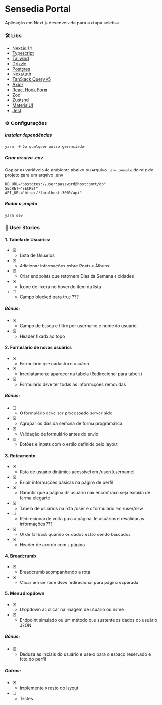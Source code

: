 # Sensedia Portal

Aplicação em Next.js desenvolvida para a etapa seletiva.

### 🛠️ Libs

-   [Next.js 14](https://nextjs.org/)
-   [Typescript](https://www.typescriptlang.org/)
-   [Tailwind](https://tailwindcss.com/)
-   [Drizzle](https://orm.drizzle.team/)
-   [Postgres](https://www.postgresql.org/)
-   [NextAuth](https://next-auth.js.org/)
-   [TanStack Query v5](https://tanstack.com/query/latest)
-   [Axios](https://axios-http.com/ptbr/)
-   [React Hook Form](https://react-hook-form.com/)
-   [Zod](https://zod.dev/)
-   [Zustand](https://zustand-demo.pmnd.rs/)
-   [MaterialUI](https://mui.com/)
-   [Jest](https://jestjs.io/pt-BR/)

### ⚙️ Configurações

##### Instalar dependências

```
yarn  # Ou qualquer outro gerenciador
```

##### Criar arquivo .env

Copiar as variáveis de ambiente abaixo ou arquivo `.env.sample` da raiz do projeto para um arquivo .env

```
DB_URL="postgres://user:password@host:port/db"
SECRET="SECRET"
API_URL="http://localhost:3000/api"
```

##### Rodar o projeto

```
yarn dev
```

### 📄 User Stories

#### 1. Tabela de Usuários:

-   [x] -   Lista de Usuários
-   [x] -   Adicionar informações sobre Posts e Álbuns
-   [x] -   Criar endpoints que retornem Dias da Semana e cidades
-   [x] -   Ícone de lixeira no hover do item da lista
-   [ ] -   Campo blocked para true ???

##### Bônus:

-   [x] -   Campo de busca e filtro por username e nome do usuário
-   [x] -   Header fixado ao topo

#### 2. Formulário de novos usuários

-   [x] -   Formulário que cadastra o usuário
-   [x] -   Imediatamente aparecer na tabela (Redirecionar para tabela)
-   [x] -   Formulário deve ter todas as informações removidas

##### Bônus:

-   [ ] -   O formulário deve ser processado server side
-   [x] -   Agrupar os dias da semana de forma programática
-   [x] -   Validação de formulário antes do envio
-   [x] -   Botões e inputs com o estilo definido pelo layout

#### 3. Roteamento

-   [x] -   Rota de usuário dinâmica acessível em /user/[username]
-   [x] -   Exibir informações básicas na página de perfil
-   [x] -   Garantir que a página de usuário não encontrado seja exibida de forma elegante
-   [x] -   Tabela de usuários na rota /user e o formulário em /user/new
-   [ ] -   Redirecionar de volta para a página de usuários e revalidar as informações ???
-   [x] -   UI de fallback quando os dados estão sendo buscados
-   [x] -   Header de acordo com a página

#### 4. Breadcrumb

-   [x] -   Breadcrumb acompanhando a rota
-   [x] -   Clicar em um item deve redirecionar para página esperada

#### 5. Menu dropdown

-   [x] -   Dropdown ao clicar na imagem de usuário ou nome
-   [x] -   Endpoint simulado ou um método que sustente os dados do usuário JSON

##### Bônus:

-   [x] -   Deduza as iniciais do usuário e use-o para o espaço reservado e foto do perfil

##### Outros:

-   [x] -   Implemente o resto do layout
-   [ ] -   Testes
